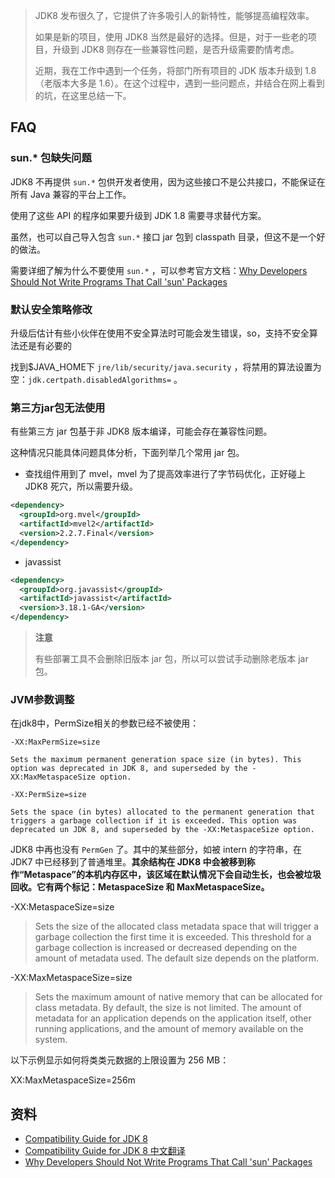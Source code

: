 > JDK8 发布很久了，它提供了许多吸引人的新特性，能够提高编程效率。
>
> 如果是新的项目，使用 JDK8 当然是最好的选择。但是，对于一些老的项目，升级到 JDK8 则存在一些兼容性问题，是否升级需要酌情考虑。
>
> 近期，我在工作中遇到一个任务，将部门所有项目的 JDK 版本升级到 1.8 （老版本大多是 1.6）。在这个过程中，遇到一些问题点，并结合在网上看到的坑，在这里总结一下。

## FAQ

### sun.\* 包缺失问题

JDK8 不再提供 `sun.*` 包供开发者使用，因为这些接口不是公共接口，不能保证在所有 Java 兼容的平台上工作。

使用了这些 API 的程序如果要升级到 JDK 1.8 需要寻求替代方案。

虽然，也可以自己导入包含 `sun.*` 接口 jar 包到 classpath 目录，但这不是一个好的做法。

需要详细了解为什么不要使用 `sun.*` ，可以参考官方文档：[Why Developers Should Not Write Programs That Call 'sun' Packages](http://www.oracle.com/technetwork/java/faq-sun-packages-142232.html)

### 默认安全策略修改

升级后估计有些小伙伴在使用不安全算法时可能会发生错误，so，支持不安全算法还是有必要的

找到$JAVA_HOME下 `jre/lib/security/java.security` ，将禁用的算法设置为空：`jdk.certpath.disabledAlgorithms=` 。

### 第三方jar包无法使用

有些第三方 jar 包基于非 JDK8 版本编译，可能会存在兼容性问题。

这种情况只能具体问题具体分析，下面列举几个常用 jar 包。

- 查找组件用到了 mvel，mvel 为了提高效率进行了字节码优化，正好碰上 JDK8 死穴，所以需要升级。

```xml
<dependency>
  <groupId>org.mvel</groupId>
  <artifactId>mvel2</artifactId>
  <version>2.2.7.Final</version>
</dependency>
```

- javassist

```xml
<dependency>
  <groupId>org.javassist</groupId>
  <artifactId>javassist</artifactId>
  <version>3.18.1-GA</version>
</dependency>
```

> **注意**
>
> 有些部署工具不会删除旧版本 jar 包，所以可以尝试手动删除老版本 jar 包。

### JVM参数调整

在jdk8中，PermSize相关的参数已经不被使用：

```
-XX:MaxPermSize=size

Sets the maximum permanent generation space size (in bytes). This option was deprecated in JDK 8, and superseded by the -XX:MaxMetaspaceSize option.

-XX:PermSize=size

Sets the space (in bytes) allocated to the permanent generation that triggers a garbage collection if it is exceeded. This option was deprecated un JDK 8, and superseded by the -XX:MetaspaceSize option.
```

JDK8 中再也没有 `PermGen` 了。其中的某些部分，如被 intern 的字符串，在 JDK7 中已经移到了普通堆里。**其余结构在 JDK8 中会被移到称作“Metaspace”的本机内存区中，该区域在默认情况下会自动生长，也会被垃圾回收。它有两个标记：MetaspaceSize 和 MaxMetaspaceSize。**

-XX:MetaspaceSize=size

> Sets the size of the allocated class metadata space that will trigger a garbage collection the first time it is exceeded. This threshold for a garbage collection is increased or decreased depending on the amount of metadata used. The default size depends on the platform.

-XX:MaxMetaspaceSize=size

>  Sets the maximum amount of native memory that can be allocated for class metadata. By default, the size is not limited.  The amount of metadata for an application depends on the application itself, other running applications, and the amount of memory available on the system.

以下示例显示如何将类类元数据的上限设置为 256 MB：

XX:MaxMetaspaceSize=256m

## 资料

- [Compatibility Guide for JDK 8](http://www.oracle.com/technetwork/java/javase/8-compatibility-guide-2156366.html)
- [Compatibility Guide for JDK 8 中文翻译](https://yq.aliyun.com/articles/236)
- [Why Developers Should Not Write Programs That Call 'sun' Packages](http://www.oracle.com/technetwork/java/faq-sun-packages-142232.html)

